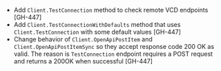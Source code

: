 * Add `Client.TestConnection` method to check remote VCD endpoints [GH-447]
* Add `Client.TestConnectionWithDefaults` method that uses `Client.TestConnection` with some default values [GH-447]
* Change behavior of `Client.OpenApiPostItem` and `Client.OpenApiPostItemSync` so they accept response code 200 OK as valid. The reason is `TestConnection` endpoint requires a POST request and returns a 200OK when successful [GH-447]

